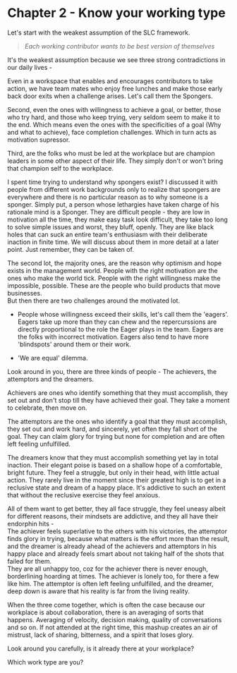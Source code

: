 Chapter 2 - Know your working type
=

Let's start with the weakest assumption of the SLC framework.

>*Each working contributor wants to be best version of themselves*

It's the weakest assumption because we see three strong contradictions in our daily lives -   

Even in a workspace that enables and encourages contributors to take action, we have team mates who enjoy free lunches and make those early back door exits when a challenge arises. Let's call them the Spongers.

Second, even the ones with willingness to achieve a goal, or better, those who try hard, and those who keep trying, very seldom seem to make it to the end. Which means even the ones with the specificities of a goal (Why and what to achieve), face completion challenges. Which in turn acts as motivation supressor.

Third, are the folks who must be led at the workplace but are champion leaders in some other aspect of their life. They simply don't or won't bring that champion self to the workplace.

I spent time trying to understand why spongers exist? I discussed it with people from different work backgrounds only to realize that spongers are everywhere and there is no particular reason as to why someone is a sponger. Simply put, a person whose lethargies have taken charge of his rationale mind is a Sponger. They are difficult people - they are low in motivation all the time, they make easy task look difficult, they take too long to solve simple issues and worst, they bluff, openly. They are like black holes that can suck an entire team's enthusiasm with their deliberate inaction in finite time. We will discuss about them in more detail at a later point. Just remember, they can be taken of.

The second lot, the majority ones, are the reason why optimism and hope exists in the management world. People with the right motivation are the ones who make the world tick. People with the right willingness make the impossible, possible. These are the people who build products that move businesses.  
But then there are two challenges around the motivated lot.  

* People whose willingness exceed their skills, let's call them the 'eagers'. Eagers take up more than they can chew and the repercurssions are directly proportional to the role the Eager plays in the team. Eagers are the folks with incorrect motivation. Eagers also tend to have more 'blindspots' around them or their work.

* 'We are equal' dilemma.  

Look around in you, there are three kinds of people - The achievers, the attemptors and the dreamers.  

Achievers are ones who identify something that they must accomplish, they set out and don't stop till they have achieved their goal. They take a moment to celebrate, then move on.  

The attemptors are the ones who identify a goal that they must accomplish, they set out and work hard, and sincerely, yet often they fall short of the goal. They can claim glory for trying but none for completion and are often left feeling unfulfilled.
 
The dreamers know that they must accomplish something yet lay in total inaction. Their elegant poise is based on a shallow hope of a comfortable, bright future. They feel a struggle, but only in their head, with little actual action. They rarely live in the moment since their greatest high is to get in a reclusive state and dream of a happy place. It's addictive to such an extent that without the reclusive exercise they feel anxious.  

All of them want to get better, they all face struggle, they feel uneasy albeit for different reasons, their mindsets are addictive, and they all have their endorphin hits -   
The achiever feels superlative to the others with his victories, the attemptor finds glory in trying, because what matters is the effort more than the result, and the dreamer is already ahead of the achievers and attemptors in his happy place and already feels smart about not taking half of the shots that failed for them.  
They are all unhappy too, coz for the achiever there is never enough, borderlining hoarding at times. The achiever is lonely too, for there a few like him. The attemptor is often left feeling unfulfilled, and the dreamer, deep down is aware that his reality is far from the living reality.  

When the three come together, which is often the case because our workplace is about collaboration, there is an averaging of sorts that happens. Averaging of velocity, decision making, quality of conversations and so on. If not attended at the right time, this mashup creates an air of mistrust, lack of sharing, bitterness, and a spirit that loses glory.  

Look around you carefully, is it already there at your workplace?

Which work type are you?
